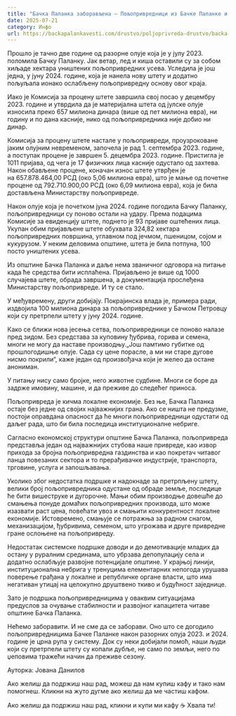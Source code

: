 ```yaml
---
title: "Бачка Паланка заборављена – Пољопривредници из Бачке Паланке и даље без надокнаде штете"
date: 2025-07-21
category: Инфо
url: https://backapalankavesti.com/drustvo/poljoprivreda-drustvo/backa-palanka-zaboravljena-poljoprivrednici-iz-backe-palanke-i-dalje-bez-nadoknade-stete/
---
```


Прошло је тачно две године од разорне олује која је у јулу 2023. поломила Бачку Паланку. Јак ветар, лед и киша оставили су за собом хиљаде хектара уништених пољопривредних усева. Уследила је још једна, у јуну 2024. године, која је нанела нову штету и додатно пољуљала ионако ослабљену пољопривредну основу овог краја.

Иако је Комисија за процену штете завршила свој посао у децембру 2023. године и утврдила да је материјална штета од јулске олује износила преко 657 милиона динара (више од пет милиона евра), ни годину и по дана касније, нико од пољопривредника није добио ни динар.

Комисија за процену штете настале у пољопривреди, проузроковане јаким олујним невременом, започела је рад 1. септембра 2023. године, а поступак процене је завршен 5. децембра 2023. године. Пристигла је 1011 пријава, од чега је 17 физичких лица касније одустало од захтева. Након обављене процене, коначан износ штете утврђен је на 657.878.464,00 РСД (око 5,06 милиона евра), што је мање од почетне процене од 792.710.900,00 РСД (око 6,09 милиона евра), која је била достављена Министарству пољопривреде.

Након олује која је почетком јуна 2024. године погодила Бачку Паланку, пољопривредници су поново остали на удару. Према подацима Комисије за евиденцију штете, поднето је 93 пријаве оштећених лица. Укупан обим пријављене штете обухвата 324,82 хектара пољопривредних површина, углавном под јечмом, пшеницом, сојом и кукурузом. У неким деловима општине, штета је била потпуна, 100 посто уништених усевa.

Из општине Бачка Паланка и даље нема званичног одговора на питање када ће средства бити исплаћена. Пријављено је више од 1000 случајева штете, обрада завршена, а документација прослеђена Министарству пољопривреде. И ту се стало.

У међувремену, други добијају. Покрајинска влада је, примера ради, издвојила 100 милиона динара за пољопривреднике у Бачком Петровцу који су претрпели штету у јуну 2024. године.

Како се ближи нова јесења сетва, пољопривредници се поново налазе пред зидом. Без средстава за куповину ђубрива, горива и семена, многи не могу да наставе производњу.„Још памтимо губитке од прошлогодишње олује. Сада су цене порасле, а ми ни старе дугове нисмо покрили“, каже један од произвођача који је желео да остане анониман.

У питању нису само бројке, него животне судбине. Многи се боре да задрже имовину, машине, и да преживе до следећег приноса.

Пољопривреда је кичма локалне економије. Без ње, Бачка Паланка остаје без једне од својих најважнијих грана. Ако се ништа не предузме, постоји оправдана опасност да ће многи пољопривредници одустати од даљег рада, што би била последица институционалне небриге.

Сагласно економској структури општине Бачка Паланка, пољопривреда представља један од најважнијих стубова наше привреде, као извор прихода за бројна пољопривредна газдинства и као покретач читавог ланца повезаних сектора и то прерађивачке индустрије, транспорта, трговине, услуга и запошљавања.

Уколико због недостатка подршке и надокнаде за претрпљену штету, велики број пољопривредника одустане од обраде земље, последице ће бити вишеструке и дугорочне. Мањи обим производње довешће до смањења понуде домаћих пољопривредних производа, што може изазвати раст цена, повећати увоз и смањити конкурентност локалне економије. Истовремено, смањује се потражња за радном снагом, механизацијом, ђубривима, семеном, што угрожава и друге привредне гране ослоњене на пољопривреду.

Недостатак системске подршке доводи и до демотивације младих да остану у руралним срединама, што убрзава депопулацију села и додатно ослабљује развојне потенцијале општине. У крајњој линији, институционална небрига у тренуцима елементарних непогода урушава поверење грађана у локалне и републичке органе власти, што има негативан утицај на целокупно друштвено ткиво и будућност заједнице.

Зато је подршка пољопривредницима у оваквим ситуацијама предуслов за очување стабилности и развојног капацитета читаве општине Бачка Паланка.

Нећемо заборавити. И не сме да се заборави. Оно што се догодило пољопривредницима Бачке Паланке након разорних олуја 2023. и 2024. године је црна рупа у систему. Док су неки добијали помоћ, наши људи који су претрпели штету су копали дубље, не само по земљи, него по џеповима тражећи начин да преживе сезону.

Ауторка: Јована Данилов

Ако желиш да подржиш наш рад, можеш да нам купиш кафу и тако нам помогнеш. Кликни на жуто дугме ако желиш да ме частиш кафом.

Ако желиш да подржиш наш рад, кликни и купи ми кафу ☕ Хвала ти!
